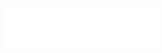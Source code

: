 <iframe id="previewpdf" src="amWiki/js/pdfjs/web/viewer.html?file=../../../../assets/003/002/001/Java工程师成神之路.pdf" width="100%" onload="this.height=innerHeight" scrolling="no" frameborder="0" />

